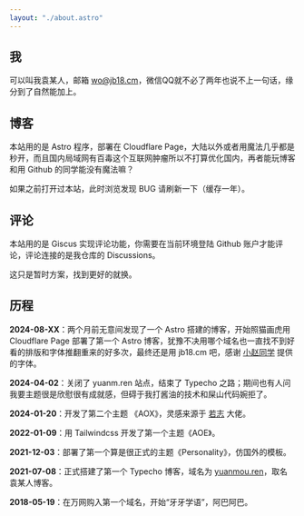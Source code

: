 ```yaml
---
layout: "./about.astro"
---
```


## 我

可以叫我袁某人，邮箱 wo@jb18.cm，微信QQ就不必了两年也说不上一句话，缘分到了自然能加上。

## 博客

本站用的是 Astro 程序，部署在 Cloudflare Page，大陆以外或者用魔法几乎都是秒开，而且国内局域网有百毒这个互联网肿瘤所以不打算优化国内，再者能玩博客和用 Github 的同学能没有魔法嘛？

如果之前打开过本站，此时浏览发现 BUG 请刷新一下（缓存一年）。

## 评论

本站用的是 Giscus 实现评论功能，你需要在当前环境登陆 Github 账户才能评论，评论连接的是我仓库的 Discussions。

这只是暂时方案，找到更好的就换。

## 历程

**2024-08-XX**：两个月前无意间发现了一个 Astro 搭建的博客，开始照猫画虎用 Cloudflare Page 部署了第一个 Astro 博客，犹豫不决用哪个域名也一直找不到好看的排版和字体推翻重来的好多次，最终还是用 jb18.cm 吧，感谢 [小赵同学](https://usj.cc "小赵同学") 提供的字体。

**2024-04-02**：关闭了 yuanm.ren 站点，结束了 Typecho 之路；期间也有人问我要主题很是欣慰很有成就感，但碍于我打酱油的技术和屎山代码婉拒了。

**2024-01-20**：开发了第二个主题 《AOX》，灵感来源于 [若志](https://www.rz.sb/ "若志.随笔") 大佬。

**2022-01-09**：用 Tailwindcss 开发了第一个主题《AOE》。

**2021-12-03**：部署了第一个算是很正式的主题《Personality》，仿国外的模板。

**2021-07-08**：正式搭建了第一个 Typecho 博客，域名为 <u>yuanmou.ren</u>，取名袁某人博客。

**2018-05-19**：在万网购入第一个域名，开始“牙牙学语”，阿巴阿巴。
